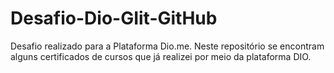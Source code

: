 # Desafio-Dio-GIit-GitHub
Desafio realizado para a Plataforma Dio.me. Neste repositório se encontram alguns certificados de cursos que já realizei por meio da plataforma DIO.
